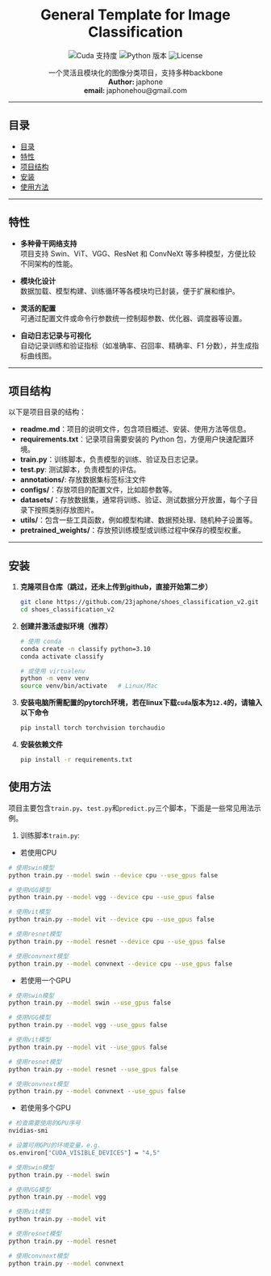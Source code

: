 <h1 align="center">
    General Template for Image Classification
</h1>

<div align="center">
  <img src="https://img.shields.io/badge/Cuda-support-green.svg" alt="Cuda 支持度">
  <img src="https://img.shields.io/badge/Python-3.10%2B-blue.svg" alt="Python 版本">
  <img src="https://img.shields.io/badge/License-MIT-red.svg" alt="License">
</div>

<p align="center">
  一个灵活且模块化的图像分类项目，支持多种backbone
  <br>
  <b>Author: </b>japhone
  <br>
  <b>email: </b>japhonehou@gmail.com
</p>

---

## 目录

- [目录](#目录)
- [特性](#特性)
- [项目结构](#项目结构)
- [安装](#安装)
- [使用方法](#使用方法)

---

## 特性

- **多种骨干网络支持**  
  项目支持 Swin、ViT、VGG、ResNet 和 ConvNeXt 等多种模型，方便比较不同架构的性能。

- **模块化设计**  
  数据加载、模型构建、训练循环等各模块均已封装，便于扩展和维护。

- **灵活的配置**  
  可通过配置文件或命令行参数统一控制超参数、优化器、调度器等设置。

- **自动日志记录与可视化**  
  自动记录训练和验证指标（如准确率、召回率、精确率、F1 分数），并生成指标曲线图。

---

## 项目结构

以下是项目目录的结构：
- **readme.md**：项目的说明文件，包含项目概述、安装、使用方法等信息。
- **requirements.txt**：记录项目需要安装的 Python 包，方便用户快速配置环境。
- **train.py**：训练脚本，负责模型的训练、验证及日志记录。
- **test.py**: 测试脚本，负责模型的评估。
- **annotations/**: 存放数据集标签标注文件
- **configs/**：存放项目的配置文件，比如超参数等。
- **datasets/**：存放数据集，通常将训练、验证、测试数据分开放置，每个子目录下按照类别存放图片。
- **utils/**：包含一些工具函数，例如模型构建、数据预处理、随机种子设置等。
- **pretrained_weights/**：存放预训练模型或训练过程中保存的模型权重。

---

## 安装

1. **克隆项目仓库（跳过，还未上传到github，直接开始第二步）**  

   ```bash
   git clone https://github.com/23japhone/shoes_classification_v2.git
   cd shoes_classification_v2
   ```

2. **创建并激活虚拟环境（推荐）**

    ```bash
    # 使用 conda
    conda create -n classify python=3.10
    conda activate classify

    # 或使用 virtualenv
    python -m venv venv
    source venv/bin/activate   # Linux/Mac
    ```

3. **安装电脑所需配置的pytorch环境，若在linux下载`cuda`版本为`12.4`的，请输入以下命令**

    ```bash
    pip install torch torchvision torchaudio
    ```

4. **安装依赖文件**

    ```bash
    pip install -r requirements.txt
    ```

## 使用方法
项目主要包含`train.py`、`test.py`和`predict.py`三个脚本，下面是一些常见用法示例。

1. 训练脚本`train.py`:
- 若使用CPU

```bash
# 使用swin模型
python train.py --model swin --device cpu --use_gpus false

# 使用VGG模型
python train.py --model vgg --device cpu --use_gpus false

# 使用vit模型
python train.py --model vit --device cpu --use_gpus false

# 使用resnet模型
python train.py --model resnet --device cpu --use_gpus false

# 使用convnext模型
python train.py --model convnext --device cpu --use_gpus false
```

- 若使用一个GPU

```bash
# 使用swin模型
python train.py --model swin --use_gpus false

# 使用VGG模型
python train.py --model vgg --use_gpus false

# 使用vit模型
python train.py --model vit --use_gpus false

# 使用resnet模型
python train.py --model resnet --use_gpus false

# 使用convnext模型
python train.py --model convnext --use_gpus false
```

- 若使用多个GPU

```bash
# 检查需要使用的GPU序号
nvidias-smi

# 设置可用GPU的环境变量，e.g.
os.environ["CUDA_VISIBLE_DEVICES"] = "4,5"

# 使用swin模型
python train.py --model swin

# 使用VGG模型
python train.py --model vgg

# 使用vit模型
python train.py --model vit

# 使用resnet模型
python train.py --model resnet

# 使用convnext模型
python train.py --model convnext
```
